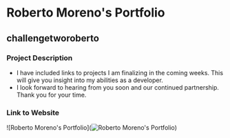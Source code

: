# Roberto Moreno's Portfolio

## challengetworoberto

### Project Description 
* I have included links to projects I am finalizing in the coming weeks. This will give you insight into my abilities as a developer. 
* I look forward to hearing from you soon and our continued partnership. 
Thank you for your time. 

### Link to Website



![Roberto Moreno's Portfolio](![Roberto Moreno's Portfolio](https://user-images.githubusercontent.com/105377377/176100676-ecc95600-8cf5-4270-9409-fe224737f577.jpeg))

